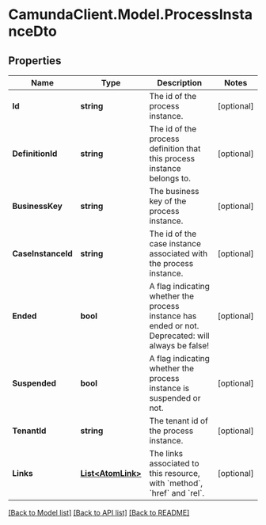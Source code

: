 # CamundaClient.Model.ProcessInstanceDto
## Properties

Name | Type | Description | Notes
------------ | ------------- | ------------- | -------------
**Id** | **string** | The id of the process instance. | [optional] 
**DefinitionId** | **string** | The id of the process definition that this process instance belongs to. | [optional] 
**BusinessKey** | **string** | The business key of the process instance. | [optional] 
**CaseInstanceId** | **string** | The id of the case instance associated with the process instance. | [optional] 
**Ended** | **bool** | A flag indicating whether the process instance has ended or not. Deprecated: will always be false! | [optional] 
**Suspended** | **bool** | A flag indicating whether the process instance is suspended or not. | [optional] 
**TenantId** | **string** | The tenant id of the process instance. | [optional] 
**Links** | [**List&lt;AtomLink&gt;**](AtomLink.md) | The links associated to this resource, with &#x60;method&#x60;, &#x60;href&#x60; and &#x60;rel&#x60;. | [optional] 

[[Back to Model list]](../README.md#documentation-for-models) [[Back to API list]](../README.md#documentation-for-api-endpoints) [[Back to README]](../README.md)


